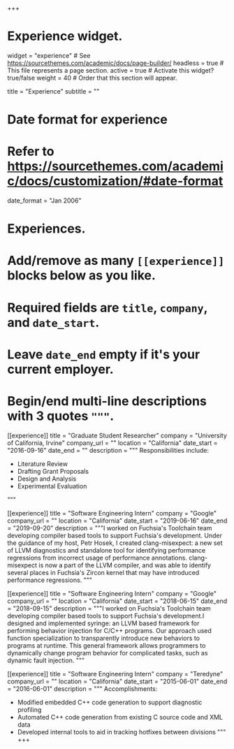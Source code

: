 +++
# Experience widget.
widget = "experience"  # See https://sourcethemes.com/academic/docs/page-builder/
headless = true  # This file represents a page section.
active = true  # Activate this widget? true/false
weight = 40  # Order that this section will appear.

title = "Experience"
subtitle = ""

# Date format for experience
#   Refer to https://sourcethemes.com/academic/docs/customization/#date-format
date_format = "Jan 2006"

# Experiences.
#   Add/remove as many `[[experience]]` blocks below as you like.
#   Required fields are `title`, `company`, and `date_start`.
#   Leave `date_end` empty if it's your current employer.
#   Begin/end multi-line descriptions with 3 quotes `"""`.
[[experience]]
  title = "Graduate Student Researcher"
  company = "University of California, Irvine"
  company_url = ""
  location = "California"
  date_start = "2016-09-16"
  date_end = ""
  description = """
  Responsibilities include:

  * Literature Review
  * Drafting Grant Proposals
  * Design and Analysis
  * Experimental Evaluation
 
 """


[[experience]]
  title = "Software Engineering Intern"
  company = "Google"
  company_url = ""
  location = "California"
  date_start = "2019-06-16"
  date_end = "2019-09-20"
  description = """I worked on Fuchsia's Toolchain team developing compiler based tools to support Fuchsia's development. Under the guidance of my host, Petr Hosek, I created clang-misexpect: a new set of LLVM diagnostics and standalone tool for identifying performance regressions from incorrect usage of performance annotations.  clang-misexpect is now a part of the LLVM compiler, and was able to identify several places in Fuchsia's Zircon kernel that may have introduced performance regressions.
  """

[[experience]]
  title = "Software Engineering Intern"
  company = "Google"
  company_url = ""
  location = "California"
  date_start = "2018-06-15"
  date_end = "2018-09-15"
  description = """I worked on Fuchsia's Toolchain team developing compiler based tools to support Fuchsia's development.I designed and implemented syringe: an LLVM based framework for performing behavior injection for C/C++ programs. Our approach used function specialization to transparently introduce new behaviors to programs at runtime. This general framework allows programmers to dynamically change program behavior for complicated tasks, such as dynamic fault injection.
 """

[[experience]]
  title = "Software Engineering Intern"
  company = "Teredyne"
  company_url = ""
  location = "California"
  date_start = "2015-06-01"
  date_end = "2016-06-01"
  description = """
 Accomplishments:

  * Modified embedded C++ code generation to support diagnostic profiling
  * Automated C++ code generation from existing C source code and XML data
  * Developed internal tools to aid in tracking hotfixes between divisions
"""
+++
